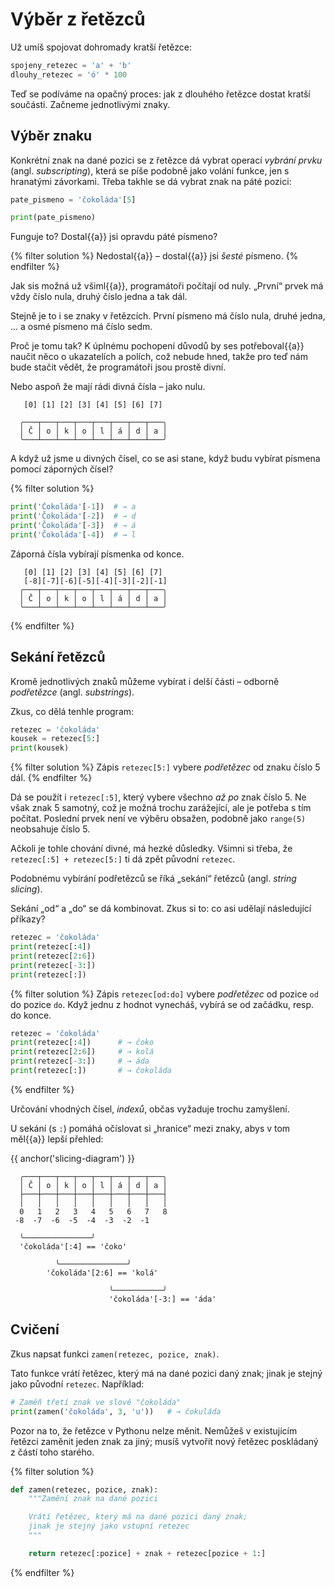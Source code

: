 # Výběr z řetězců


Už umíš spojovat dohromady kratší řetězce:

```python
spojeny_retezec = 'a' + 'b'
dlouhy_retezec = 'ó' * 100
```
Teď se podíváme na opačný proces: jak z dlouhého
řetězce dostat kratší součásti.
Začneme jednotlivými znaky.


## Výběr znaku

Konkrétní znak na dané pozici se z řetězce dá vybrat operací *vybrání prvku*
(angl. *subscripting*),
která se píše podobně jako volání funkce, jen s hranatými závorkami.
Třeba takhle se dá vybrat znak na páté pozici:

```python
pate_pismeno = 'čokoláda'[5]

print(pate_pismeno)
```

Funguje to? Dostal{{a}} jsi opravdu páté písmeno?

{% filter solution %}
Nedostal{{a}} – dostal{{a}} jsi *šesté* písmeno.
{% endfilter %}

Jak sis možná už všiml{{a}}, programátoři počítají od nuly.
„První“ prvek má vždy číslo nula, druhý číslo jedna a tak dál.

Stejně je to i se znaky v řetězcích. První písmeno má číslo nula,
druhé jedna, ... a osmé písmeno má číslo sedm.

Proč je tomu tak?
K úplnému pochopení důvodů by ses potřeboval{{a}}
naučit něco o ukazatelích a polích,
což nebude hned, takže pro teď nám bude
stačit vědět,
že programátoři jsou prostě divní.

Nebo aspoň že mají rádi divná čísla – jako nulu.

```plain
   [0] [1] [2] [3] [4] [5] [6] [7]

  ╭───┬───┬───┬───┬───┬───┬───┬───╮
  │ Č │ o │ k │ o │ l │ á │ d │ a │
  ╰───┴───┴───┴───┴───┴───┴───┴───╯
```


A když už jsme u divných čísel,
co se asi stane, když budu vybírat písmena pomocí záporných čísel?

{% filter solution %}
```python
print('Čokoláda'[-1])  # → a
print('Čokoláda'[-2])  # → d
print('Čokoláda'[-3])  # → á
print('Čokoláda'[-4])  # → l
```

Záporná čísla vybírají písmenka od konce.

```plain
   [0] [1] [2] [3] [4] [5] [6] [7]
   [-8][-7][-6][-5][-4][-3][-2][-1]
  ╭───┬───┬───┬───┬───┬───┬───┬───╮
  │ Č │ o │ k │ o │ l │ á │ d │ a │
  ╰───┴───┴───┴───┴───┴───┴───┴───╯
```
{% endfilter %}



## Sekání řetězců

Kromě jednotlivých znaků můžeme vybírat i delší části – odborně
*podřetězce* (angl. *substrings*).

Zkus, co dělá tenhle program:

```python
retezec = 'čokoláda'
kousek = retezec[5:]
print(kousek)
```

{% filter solution %}
Zápis `retezec[5:]` vybere *podřetězec* od znaku číslo 5 dál.
{% endfilter %}

Dá se použít i `retezec[:5]`,
který vybere všechno *až po* znak číslo 5.
Ne však znak 5 samotný, což je možná trochu zarážející,
ale je potřeba s tím počítat.
Poslední prvek není ve výběru obsažen, podobně jako `range(5)` neobsahuje
číslo 5.

Ačkoli je tohle chování divné, má hezké důsledky.
Všimni si třeba, že `retezec[:5] + retezec[5:]` ti dá zpět původní `retezec`.

Podobnému vybírání podřetězců se říká „sekání“ řetězců
(angl. *string slicing*).

Sekání „od“ a „do“ se dá kombinovat.
Zkus si to: co asi udělají následující příkazy?

```python
retezec = 'čokoláda'
print(retezec[:4])
print(retezec[2:6])
print(retezec[-3:])
print(retezec[:])
```

{% filter solution %}
Zápis `retezec[od:do]` vybere *podřetězec* od pozice `od` do pozice `do`.
Když jednu z hodnot vynecháš, vybírá se od začádku, resp. do konce.

```python
retezec = 'čokoláda'
print(retezec[:4])      # → čoko
print(retezec[2:6])     # → kolá
print(retezec[-3:])     # → áda
print(retezec[:])       # → čokoláda
```
{% endfilter %}

Určování vhodných čísel, *indexů*, občas vyžaduje trochu zamyšlení.

U sekání (s `:`) pomáhá očíslovat si „hranice“ mezi znaky,
abys v tom měl{{a}} lepší přehled:

{{ anchor('slicing-diagram') }}
```plain
  ╭───┬───┬───┬───┬───┬───┬───┬───╮
  │ Č │ o │ k │ o │ l │ á │ d │ a │
  ├───┼───┼───┼───┼───┼───┼───┼───┤
  │   │   │   │   │   │   │   │   │
  0   1   2   3   4   5   6   7   8
 -8  -7  -6  -5  -4  -3  -2  -1

  ╰───────────────╯
  'čokoláda'[:4] == 'čoko'

          ╰───────────────╯
        'čokoláda'[2:6] == 'kolá'

                      ╰───────────╯
                      'čokoláda'[-3:] == 'áda'
```


## Cvičení

Zkus napsat funkci `zamen(retezec, pozice, znak)`.

Tato funkce vrátí řetězec, který má na dané pozici
daný znak; jinak je stejný jako původní `retezec`. Například:

```python
# Zaměň třetí znak ve slově "čokoláda"
print(zamen('čokoláda', 3, 'u'))   # → čokuláda
```

Pozor na to, že řetězce v Pythonu nelze měnit.
Nemůžeš v existujícím řetězci zaměnit jeden znak za jiný;
musíš vytvořit nový řetězec poskládaný z částí toho starého.

{% filter solution %}
```python
def zamen(retezec, pozice, znak):
    """Zamění znak na dané pozici

    Vrátí řetězec, který má na dané pozici daný znak;
    jinak je stejný jako vstupní retezec
    """

    return retezec[:pozice] + znak + retezec[pozice + 1:]
```
{% endfilter %}
